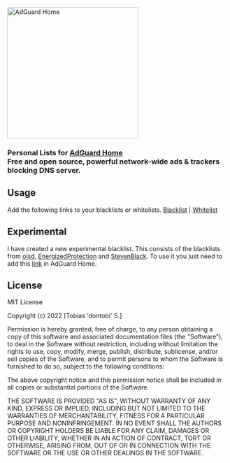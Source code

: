 <img src="https://cdn.adguard.com/public/Adguard/Common/adguard_home.svg" width="300px" alt="AdGuard Home" />
<h3>Personal Lists for <a href="https://adguard.com/en/adguard-home/overview.html">AdGuard Home</a><br>
Free and open source, powerful network-wide ads & trackers blocking DNS server.</h3>

## Usage
Add the following links to your blacklists or whitelists.
<a href="https://raw.githubusercontent.com/dontobi/AdGuardHome-Lists/lists/blacklist.txt">Blacklist</a> | <a href="https://raw.githubusercontent.com/dontobi/AdGuardHome-Lists/lists/whitelist.txt">Whitelist</a>

## Experimental
I have created a new experimental blacklist. This consists of the blacklists from <a href="https://oisd.nl/">oisd</a>, <a href="https://github.com/EnergizedProtection/block">EnergizedProtection</a> and <a href="https://github.com/StevenBlack/hosts">StevenBlack</a>. To use it you just need to add this <a href="https://raw.githubusercontent.com/dontobi/AdGuardHome-Lists/lists/experimental.txt">link</a> in AdGuard Home.

## License
MIT License

Copyright (c) 2022 [Tobias 'dontobi' S.]

Permission is hereby granted, free of charge, to any person obtaining a copy
of this software and associated documentation files (the "Software"), to deal
in the Software without restriction, including without limitation the rights
to use, copy, modify, merge, publish, distribute, sublicense, and/or sell
copies of the Software, and to permit persons to whom the Software is
furnished to do so, subject to the following conditions:

The above copyright notice and this permission notice shall be included in all
copies or substantial portions of the Software.

THE SOFTWARE IS PROVIDED "AS IS", WITHOUT WARRANTY OF ANY KIND, EXPRESS OR
IMPLIED, INCLUDING BUT NOT LIMITED TO THE WARRANTIES OF MERCHANTABILITY,
FITNESS FOR A PARTICULAR PURPOSE AND NONINFRINGEMENT. IN NO EVENT SHALL THE
AUTHORS OR COPYRIGHT HOLDERS BE LIABLE FOR ANY CLAIM, DAMAGES OR OTHER
LIABILITY, WHETHER IN AN ACTION OF CONTRACT, TORT OR OTHERWISE, ARISING FROM,
OUT OF OR IN CONNECTION WITH THE SOFTWARE OR THE USE OR OTHER DEALINGS IN THE
SOFTWARE.
